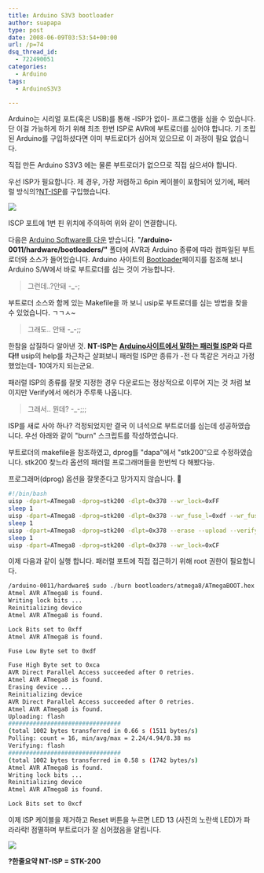 ```yaml
---
title: Arduino S3V3 bootloader
author: suapapa
type: post
date: 2008-06-09T03:53:54+00:00
url: /p=74
dsq_thread_id:
  - 722490051
categories:
  - Arduino
tags:
  - ArduinoS3V3

---
```

Arduino는 시리얼 포트(혹은 USB)를 통해 -ISP가 없이- 프로그램을 심을 수 있습니다. 단 이걸 가능하게 하기 위해 최초 한번 ISP로 AVR에 부트로더를 심어야 합니다. 기 조립된 Arduino를 구입하셨다면 이미 부트로더가 심어져 있으므로 이 과정이 필요 없습니다.

직접 만든 Arduino S3V3 에는 물론 부트로더가 없으므로 직접 심으셔야 합니다.

우선 ISP가 필요합니다. 제 경우, 가장 저렴하고 6pin 케이블이 포함되어 있기에, 페러럴 방식의?[NT-ISP][1]를 구입했습니다.



![](https://asset.homin.dev/blog/2008/06/nt-isp_with_arduinos3v3.webp)

ISCP 포트에 1번 핀 위치에 주의하여 위와 같이 연결합니다.

다음은 [Arduino Software를 다운][2] 받습니다. "**/arduino-0011/hardware/bootloaders/"** 폴더에 AVR과 Arduino 종류에 따라 컴파일된 부트로더와 소스가 들어있습니다. Arduino 사이트의 [Bootloader][3]페이지를 참조해 보니 Arduino S/W에서 바로 부트로더를 심는 것이 가능합니다.

> 그런데..?안돼 -_-;

부트로더 소스와 함께 있는 Makefile을 까 보니 usip로 부트로더를 심는 방법을 찾을 수 있었습니다. ㄱㄱㅅ~

> 그래도.. 안돼 -_-;;

한참을 삽질하다 알아낸 것. **NT-ISP는** [**Arduino사이트에서 말하는 패러럴 ISP**][4]**와 다르다!!** usip의 help를 차근차근 살펴보니 패러럴 ISP만 종류가 -전 다 똑같은 거라고 가정했었는데- 10여가지 되는군요.

패러럴 ISP의 종류를 잘못 지정한 경우 다운로드는 정상적으로 이루어 지는 것 처럼 보이지만 Verify에서 에러가 주루룩 나옵니다.

> 그래서.. 뭔데? -_-;;;

ISP를 새로 사야 하나? 걱정되었지만 결국 이 녀석으로 부트로더를 심는데 성공하였습니다. 우선 아래와 같이 "burn" 스크립트를 작성하였습니다.

부트로더의 makefile을 참조하였고, dprog를 "dapa"에서 "stk200&#8243;으로 수정하였습니다. stk200 찾느라 옵션의 패러럴 프로그래머들을 한번씩 다 해봤다능.

프로그래머(dprog) 옵션을 잘못준다고 망가지지 않습니다. 🙂

```bash
#!/bin/bash
uisp -dpart=ATmega8 -dprog=stk200 -dlpt=0x378 --wr_lock=0xFF
sleep 1
uisp -dpart=ATmega8 -dprog=stk200 -dlpt=0x378 --wr_fuse_l=0xdf --wr_fuse_h=0xca
sleep 1
uisp -dpart=ATmega8 -dprog=stk200 -dlpt=0x378 --erase --upload --verify if=$1 -v=2
sleep 1
uisp -dpart=ATmega8 -dprog=stk200 -dlpt=0x378 --wr_lock=0xCF
```

이제 다음과 같이 실행 합니다. 패러럴 포트에 직접 접근하기 위해 root 권한이 필요합니다.

```bash
/arduino-0011/hardware$ sudo ./burn bootloaders/atmega8/ATmegaBOOT.hex
Atmel AVR ATmega8 is found.
Writing lock bits ...
Reinitializing device
Atmel AVR ATmega8 is found.

Lock Bits set to 0xff
Atmel AVR ATmega8 is found.

Fuse Low Byte set to 0xdf

Fuse High Byte set to 0xca
AVR Direct Parallel Access succeeded after 0 retries.
Atmel AVR ATmega8 is found.
Erasing device ...
Reinitializing device
AVR Direct Parallel Access succeeded after 0 retries.
Atmel AVR ATmega8 is found.
Uploading: flash
################################
(total 1002 bytes transferred in 0.66 s (1511 bytes/s)
Polling: count = 16, min/avg/max = 2.24/4.94/8.38 ms
Verifying: flash
################################
(total 1002 bytes transferred in 0.58 s (1742 bytes/s)
Atmel AVR ATmega8 is found.
Writing lock bits ...
Reinitializing device
Atmel AVR ATmega8 is found.

Lock Bits set to 0xcf
```

이제 ISP 케이블을 제거하고 Reset 버튼을 누르면 LED 13 (사진의 노란색 LED)가 파라라락! 점멸하며 부트로더가 잘 심어졌음을 알립니다.

![](https://asset.homin.dev/blog/2008/06/arduinos3v3_bootloader_on.webp)

**?한줄요약 NT-ISP = STK-200**

 [1]: http://www.devicemart.co.kr/mart7/mall.php?cat=010002000&query=view&no=14478
 [2]: http://www.arduino.cc/en/Main/Software
 [3]: http://www.arduino.cc/en/Hacking/Bootloader
 [4]: http://www.arduino.cc/en/Hacking/ParallelProgrammer
